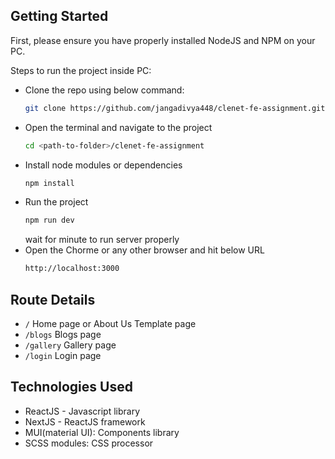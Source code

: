## Getting Started
First, please ensure you have properly installed NodeJS and NPM on your PC.

Steps to run the project inside PC:
- Clone the repo using below command:
    ```bash
    git clone https://github.com/jangadivya448/clenet-fe-assignment.git
    ```
- Open the terminal and navigate to the project
    ```bash
    cd <path-to-folder>/clenet-fe-assignment
    ```
- Install node modules or dependencies
    ```bash
    npm install
    ```
- Run the project
    ```bash
    npm run dev
    ```
    wait for  minute to run server properly
-  Open the Chorme or any other browser and hit below URL
    ```bash
    http://localhost:3000
    ```

## Route Details
- `/` Home page or About Us Template page
- `/blogs` Blogs page
- `/gallery` Gallery page
- `/login`  Login page

## Technologies Used
- ReactJS - Javascript library
- NextJS - ReactJS framework
- MUI(material UI): Components library
- SCSS modules: CSS processor
